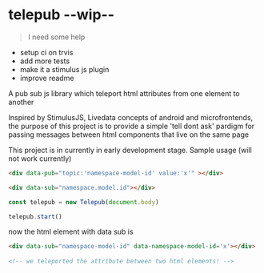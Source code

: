 # telepub --wip--

>I need some help 

- setup ci on trvis
- add more tests
- make it a stimulus js plugin
- improve readme


A pub sub js library which teleport html attributes from one element to another

Inspired by StimulusJS, Livedata concepts of android and microfrontends, the purpose of this project is to provide a simple 'tell dont ask' pardigm for passing messages between html components that live on the same page

This project is in currently in early development stage.
Sample usage (will not work currently)


```html
<div data-pub="topic:'namespace-model-id' value:'x'" ></div>

<div data-sub="namespace.model.id"></div>
```


```javascript
const telepub = new Telepub(document.body)

telepub.start()
```

now the html element with data sub is

```html
<div data-sub="namespace-model-id" data-namespace-model-id='x'></div>
  
<!-- we teleported the attribute between two html elements! -->
```
